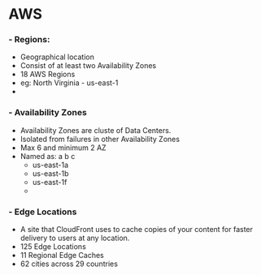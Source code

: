 # AWS

### - Regions:

- Geographical location
- Consist of at least two Availability Zones
- 18 AWS Regions
- eg: North Virginia - us-east-1
-

### - Availability Zones

- Availability Zones are cluste of Data Centers.
- Isolated from failures in other Availability Zones
- Max 6 and minimum 2 AZ
- Named as: a b c
  - us-east-1a
  - us-east-1b
  - us-east-1f
  -

### - Edge Locations

- A site that CloudFront uses to cache copies of your content for faster delivery to users at any location.
- 125 Edge Locations
- 11 Regional Edge Caches
- 62 cities across 29 countries
